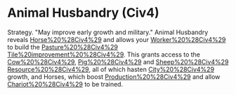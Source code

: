 # Animal Husbandry (Civ4)

Strategy.
"May improve early growth and military."
Animal Husbandry reveals [Horse%20%28Civ4%29](Horses) and allows your [Worker%20%28Civ4%29](workers) to build the [Pasture%20%28Civ4%29](Pasture) [Tile%20improvement%20%28Civ4%29](improvement). This grants access to the [Cow%20%28Civ4%29](Cow), [Pig%20%28Civ4%29](Pig) and [Sheep%20%28Civ4%29](Sheep) [Resource%20%28Civ4%29](resources), all of which hasten [City%20%28Civ4%29](city) growth, and Horses, which boost [Production%20%28Civ4%29](production) and allow [Chariot%20%28Civ4%29](Chariots) to be trained.